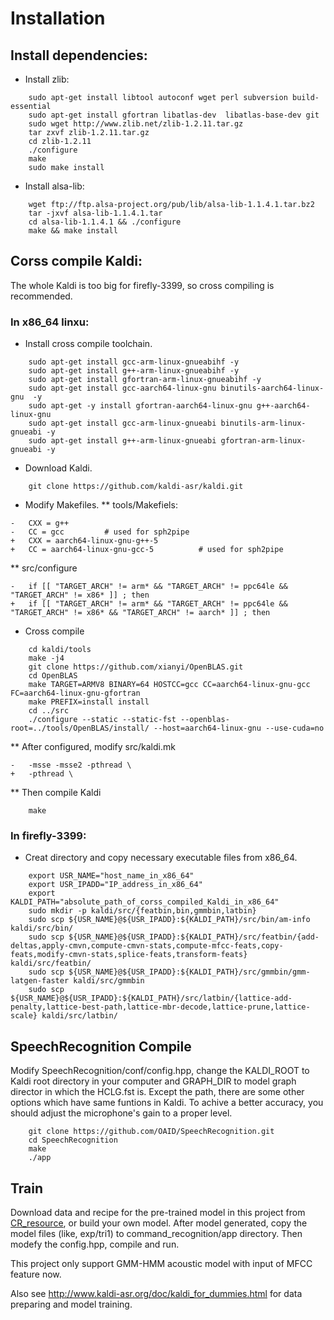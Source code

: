# Installation

## Install dependencies:

* Install zlib:
```
	sudo apt-get install libtool autoconf wget perl subversion build-essential 
	sudo apt-get install gfortran libatlas-dev  libatlas-base-dev git
	sudo wget http://www.zlib.net/zlib-1.2.11.tar.gz
	tar zxvf zlib-1.2.11.tar.gz
	cd zlib-1.2.11
	./configure
	make
	sudo make install
```

* Install alsa-lib:
```
	wget ftp://ftp.alsa-project.org/pub/lib/alsa-lib-1.1.4.1.tar.bz2
	tar -jxvf alsa-lib-1.1.4.1.tar
	cd alsa-lib-1.1.4.1 && ./configure
	make && make install
```

## Corss compile Kaldi:
The whole Kaldi is too big for firefly-3399, so cross compiling is recommended. 
### In x86_64 linxu:
* Install cross compile toolchain.
```
	sudo apt-get install gcc-arm-linux-gnueabihf -y
	sudo apt-get install g++-arm-linux-gnueabihf -y
	sudo apt-get install gfortran-arm-linux-gnueabihf -y
	sudo apt-get install gcc-aarch64-linux-gnu binutils-aarch64-linux-gnu  -y
	sudo apt-get -y install gfortran-aarch64-linux-gnu g++-aarch64-linux-gnu
	sudo apt-get install gcc-arm-linux-gnueabi binutils-arm-linux-gnueabi -y
	sudo apt-get install g++-arm-linux-gnueabi gfortran-arm-linux-gnueabi -y
```

* Download Kaldi.
```
	git clone https://github.com/kaldi-asr/kaldi.git
```

* Modify Makefiles.
**  tools/Makefiels:
```
-	CXX = g++
-	CC = gcc         # used for sph2pipe
+	CXX = aarch64-linux-gnu-g++-5
+	CC = aarch64-linux-gnu-gcc-5          # used for sph2pipe
```

** src/configure
```
-	if [[ "TARGET_ARCH" != arm* && "TARGET_ARCH" != ppc64le && "TARGET_ARCH" != x86* ]] ; then 
+	if [[ "TARGET_ARCH" != arm* && "TARGET_ARCH" != ppc64le && "TARGET_ARCH" != x86* && "TARGET_ARCH" != aarch* ]] ; then
```

* Cross compile
```
	cd kaldi/tools
	make -j4
	git clone https://github.com/xianyi/OpenBLAS.git
	cd OpenBLAS 
	make TARGET=ARMV8 BINARY=64 HOSTCC=gcc CC=aarch64-linux-gnu-gcc FC=aarch64-linux-gnu-gfortran
	make PREFIX=install install
	cd ../src
	./configure --static --static-fst --openblas-root=../tools/OpenBLAS/install/ --host=aarch64-linux-gnu --use-cuda=no
```

** After configured, modify src/kaldi.mk
```
-	-msse -msse2 -pthread \
+	-pthread \ 
```

** Then compile Kaldi
```
	make
```

### In firefly-3399:
* Creat directory and copy necessary executable files from x86_64.
```
	export USR_NAME="host_name_in_x86_64"
	export USR_IPADD="IP_address_in_x86_64"
	export KALDI_PATH="absolute_path_of_corss_compiled_Kaldi_in_x86_64"
	sudo mkdir -p kaldi/src/{featbin,bin,gmmbin,latbin}
	sudo scp ${USR_NAME}@${USR_IPADD}:${KALDI_PATH}/src/bin/am-info kaldi/src/bin/
	sudo scp ${USR_NAME}@${USR_IPADD}:${KALDI_PATH}/src/featbin/{add-deltas,apply-cmvn,compute-cmvn-stats,compute-mfcc-feats,copy-feats,modify-cmvn-stats,splice-feats,transform-feats} kaldi/src/featbin/
	sudo scp ${USR_NAME}@${USR_IPADD}:${KALDI_PATH}/src/gmmbin/gmm-latgen-faster kaldi/src/gmmbin
	sudo scp ${USR_NAME}@${USR_IPADD}:${KALDI_PATH}/src/latbin/{lattice-add-penalty,lattice-best-path,lattice-mbr-decode,lattice-prune,lattice-scale} kaldi/src/latbin/
```

## SpeechRecognition Compile
Modify SpeechRecognition/conf/config.hpp, change the KALDI_ROOT to Kaldi root directory in your computer and GRAPH_DIR to model graph director in which the HCLG.fst is. Except the path, there are some other options which have same funtions in Kaldi. To achive a better accuracy, you should adjust the microphone's gain to a proper level.
```
	git clone https://github.com/OAID/SpeechRecognition.git
	cd SpeechRecognition
	make
	./app
```

## Train
Download data and recipe for the pre-trained model in this project from [CR_resource](ftp://ftp.openailab.net/CR_resource/), or build your own model. After model generated, copy the model files (like, exp/tri1) to command_recognition/app directory. Then modefy the config.hpp, compile and run.

This project only support GMM-HMM acoustic model with input of MFCC feature now. 

Also see http://www.kaldi-asr.org/doc/kaldi_for_dummies.html for data preparing and model training.
